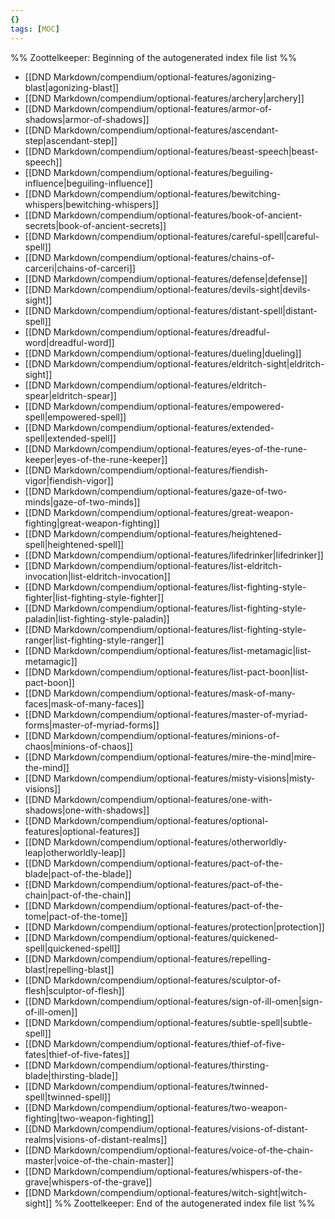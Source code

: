 ```yaml
---
{}
tags: [MOC]
---
```

%% Zoottelkeeper: Beginning of the autogenerated index file list  %%
-  [[DND Markdown/compendium/optional-features/agonizing-blast|agonizing-blast]]
-  [[DND Markdown/compendium/optional-features/archery|archery]]
-  [[DND Markdown/compendium/optional-features/armor-of-shadows|armor-of-shadows]]
-  [[DND Markdown/compendium/optional-features/ascendant-step|ascendant-step]]
-  [[DND Markdown/compendium/optional-features/beast-speech|beast-speech]]
-  [[DND Markdown/compendium/optional-features/beguiling-influence|beguiling-influence]]
-  [[DND Markdown/compendium/optional-features/bewitching-whispers|bewitching-whispers]]
-  [[DND Markdown/compendium/optional-features/book-of-ancient-secrets|book-of-ancient-secrets]]
-  [[DND Markdown/compendium/optional-features/careful-spell|careful-spell]]
-  [[DND Markdown/compendium/optional-features/chains-of-carceri|chains-of-carceri]]
-  [[DND Markdown/compendium/optional-features/defense|defense]]
-  [[DND Markdown/compendium/optional-features/devils-sight|devils-sight]]
-  [[DND Markdown/compendium/optional-features/distant-spell|distant-spell]]
-  [[DND Markdown/compendium/optional-features/dreadful-word|dreadful-word]]
-  [[DND Markdown/compendium/optional-features/dueling|dueling]]
-  [[DND Markdown/compendium/optional-features/eldritch-sight|eldritch-sight]]
-  [[DND Markdown/compendium/optional-features/eldritch-spear|eldritch-spear]]
-  [[DND Markdown/compendium/optional-features/empowered-spell|empowered-spell]]
-  [[DND Markdown/compendium/optional-features/extended-spell|extended-spell]]
-  [[DND Markdown/compendium/optional-features/eyes-of-the-rune-keeper|eyes-of-the-rune-keeper]]
-  [[DND Markdown/compendium/optional-features/fiendish-vigor|fiendish-vigor]]
-  [[DND Markdown/compendium/optional-features/gaze-of-two-minds|gaze-of-two-minds]]
-  [[DND Markdown/compendium/optional-features/great-weapon-fighting|great-weapon-fighting]]
-  [[DND Markdown/compendium/optional-features/heightened-spell|heightened-spell]]
-  [[DND Markdown/compendium/optional-features/lifedrinker|lifedrinker]]
-  [[DND Markdown/compendium/optional-features/list-eldritch-invocation|list-eldritch-invocation]]
-  [[DND Markdown/compendium/optional-features/list-fighting-style-fighter|list-fighting-style-fighter]]
-  [[DND Markdown/compendium/optional-features/list-fighting-style-paladin|list-fighting-style-paladin]]
-  [[DND Markdown/compendium/optional-features/list-fighting-style-ranger|list-fighting-style-ranger]]
-  [[DND Markdown/compendium/optional-features/list-metamagic|list-metamagic]]
-  [[DND Markdown/compendium/optional-features/list-pact-boon|list-pact-boon]]
-  [[DND Markdown/compendium/optional-features/mask-of-many-faces|mask-of-many-faces]]
-  [[DND Markdown/compendium/optional-features/master-of-myriad-forms|master-of-myriad-forms]]
-  [[DND Markdown/compendium/optional-features/minions-of-chaos|minions-of-chaos]]
-  [[DND Markdown/compendium/optional-features/mire-the-mind|mire-the-mind]]
-  [[DND Markdown/compendium/optional-features/misty-visions|misty-visions]]
-  [[DND Markdown/compendium/optional-features/one-with-shadows|one-with-shadows]]
-  [[DND Markdown/compendium/optional-features/optional-features|optional-features]]
-  [[DND Markdown/compendium/optional-features/otherworldly-leap|otherworldly-leap]]
-  [[DND Markdown/compendium/optional-features/pact-of-the-blade|pact-of-the-blade]]
-  [[DND Markdown/compendium/optional-features/pact-of-the-chain|pact-of-the-chain]]
-  [[DND Markdown/compendium/optional-features/pact-of-the-tome|pact-of-the-tome]]
-  [[DND Markdown/compendium/optional-features/protection|protection]]
-  [[DND Markdown/compendium/optional-features/quickened-spell|quickened-spell]]
-  [[DND Markdown/compendium/optional-features/repelling-blast|repelling-blast]]
-  [[DND Markdown/compendium/optional-features/sculptor-of-flesh|sculptor-of-flesh]]
-  [[DND Markdown/compendium/optional-features/sign-of-ill-omen|sign-of-ill-omen]]
-  [[DND Markdown/compendium/optional-features/subtle-spell|subtle-spell]]
-  [[DND Markdown/compendium/optional-features/thief-of-five-fates|thief-of-five-fates]]
-  [[DND Markdown/compendium/optional-features/thirsting-blade|thirsting-blade]]
-  [[DND Markdown/compendium/optional-features/twinned-spell|twinned-spell]]
-  [[DND Markdown/compendium/optional-features/two-weapon-fighting|two-weapon-fighting]]
-  [[DND Markdown/compendium/optional-features/visions-of-distant-realms|visions-of-distant-realms]]
-  [[DND Markdown/compendium/optional-features/voice-of-the-chain-master|voice-of-the-chain-master]]
-  [[DND Markdown/compendium/optional-features/whispers-of-the-grave|whispers-of-the-grave]]
-  [[DND Markdown/compendium/optional-features/witch-sight|witch-sight]]
%% Zoottelkeeper: End of the autogenerated index file list  %%
